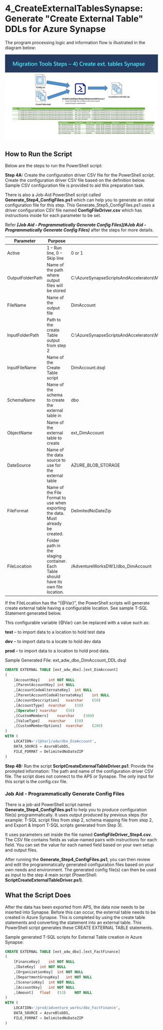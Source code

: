 
# **4_CreateExternalTablesSynapse:** Generate "Create External Table" DDLs for Azure Synapse

The program processing logic and information flow is illustrated in the diagram below: 

![Generate T-SQL Scripts for Azure SQLDW External Table Creation DDLs](../Images/4_CreateExternalTablesSynapse_v2.PNG)

## **How to Run the Script** ##

Below are the steps to run the PowerShell script: 

**Step 4A:** Create the configuration driver CSV file for the PowerShell script. 
Create the configuration driver CSV file based on the definition below. Sample CSV configuration file is provided to aid this preparation task. 

There is also a Job-Aid PowerShell script called **Generate_Step4_ConfigFiles.ps1** which can help you to generate an initial configuration file for this step. This Generate_Step5_ConfigFiles.ps1 uses a driver configuration CSV file named **ConfigFileDriver.csv** which has instructions inside for each parameter to be set. 

Refer ***[Job Aid - Programmatically Generate Config Files](#Job Aid - Programmatically Generate Config Files)*** after the steps for more details.


| **Parameter**    | **Purpose**                                                  | **Value (Sample)**                                           |
| ---------------- | ------------------------------------------------------------ | ------------------------------------------------------------ |
| Active           | 1 – Run line, 0 – Skip line                                  | 0 or 1                                                       |
| OutputFolderPath | Name of the path where output  files will be stored          | C:\AzureSynapseScriptsAndAccelerators\Migration\APS\Output\4_CreateExternalTablesSynapse\AdventureWorksDW1\ |
| FileName         | Name of the output file                                      | DimAccount                                                   |
| InputFolderPath  | Path to the create Table output  from step 2                 | C:\AzureSynapseScriptsAndAccelerators\Migration\APS\Output\2_ConvertDDLScripts\AdventureWorksDW1\Tables\ |
| InputFileName    | Name of the Create Table script                              | DimAccount.dsql                                              |
| SchemaName       | Name of the schema to create the  external table in          | dbo                                                          |
| ObjectName       | Name of the external table to  create                        | ext_DimAccount                                               |
| DateSource       | Name of the data source to use  for the external table       | AZURE_BLOB_STORAGE                                           |
| FileFormat       | Name of the File Format to use  when exporting the data. Must already be created. | DelimitedNoDateZip                                           |
| FileLocation     | Folder path in the staging  container. Each Table should have its  own file location. | /AdventureWorksDW1/dbo_DimAccount                            |


If the FileLocation has the “{@Var}”, the PowerShell scripts will generate create external table having a configurable location. See sample T-SQL Statement generated below. 

This configurable variable {@Var} can be replaced with a value such as: 

**test** – to import data to a location to hold test data

**dev** – to import data to a locate to hold dev data

**prod** – to import data to a location to hold prod data. 

Sample Generated File: ext_adw_dbo_DimAccount_DDL.dsql 

```sql
CREATE EXTERNAL TABLE [ext_adw_dbo].[ext_DimAccount]
(
	[AccountKey]	int	NOT NULL 
	,[ParentAccountKey]	int	NULL 
	,[AccountCodeAlternateKey]	int	NULL 
	,[ParentAccountCodeAlternateKey]	int NULL 
	,[AccountDescription]	nvarchar	(50)	
	,[AccountType]	nvarchar	(50)
    ,[Operator]	nvarchar	(50)
	,[CustomMembers]	nvarchar	(300)		
    ,[ValueType]	nvarchar	(50)
	,[CustomMemberOptions]	nvarchar	(200)	
)
WITH (  
	LOCATION='/{@Var}/adw/dbo_DimAccount',  
	DATA_SOURCE = AzureBlobDS,  
	FILE_FORMAT = DelimitedNoDateZIP
)
```

**Step 4B:** Run the script **ScriptCreateExternalTableDriver.ps1**. Provide the prompted information: The path and name of the configuration driver CSV file. The script does not connect to the APS or Synapse. The only input for this script is the config.csv file. 



### **Job Aid** - Programmatically Generate Config Files

There is a job-aid PowerShell script named **Generate_Step4_ConfigFiles.ps1** to help you to produce configuration file(s) programmatically. It uses output produced by previous steps (for example: T-SQL script files from step 2, schema mapping file from step 2, and Export & Import T-SQL scripts generated from Step 3). 

It uses parameters set inside the file named **ConfigFileDriver_Step4.csv**. The CSV file contains fields as value-named pairs with instructions for each field. You can set the value for each named field based on your own setup and output files. 

After running the **Generate_Step4_ConfigFiles.ps1**, you can then review and edit the programmatically generated configuration files based on your own needs and environment. The generated config file(s) can then be used as input to the step 4 main script (PowerShell: **ScriptCreateExternalTableDriver.ps1**).



## What the Script Does

After the data has been exported from APS, the data now needs to be inserted into Synapse.  Before this can occur, the external table needs to be created in Azure Synapse.  This is completed by using the create table statements and converting the statement into an external table. This PowerShell script generates these CREATE EXTERNAL TABLE statements. 


Sample generated T-SQL scripts for External Table creation in Azure Synapse:  

```sql
CREATE EXTERNAL TABLE [ext_adw_dbo].[ext_FactFinance]
(
	[FinanceKey]	int	NOT NULL 
	,[DateKey]	int	NOT NULL 
	,[OrganizationKey]	int	NOT NULL 
	,[DepartmentGroupKey]	int	NOT NULL 
	,[ScenarioKey]	int	NOT NULL 
	,[AccountKey]	int	NOT NULL 
	,[Amount]	float	(53)	NOT NULL 
)
WITH (  
	LOCATION='/prod/adventure_works/dbo_FactFinance',  
	DATA_SOURCE = AzureBlobDS,  
	FILE_FORMAT = DelimitedNoDateZIP
)
```

